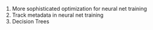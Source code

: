 1. More sophisticated optimization for neural net training
2. Track metadata in neural net training
3. Decision Trees